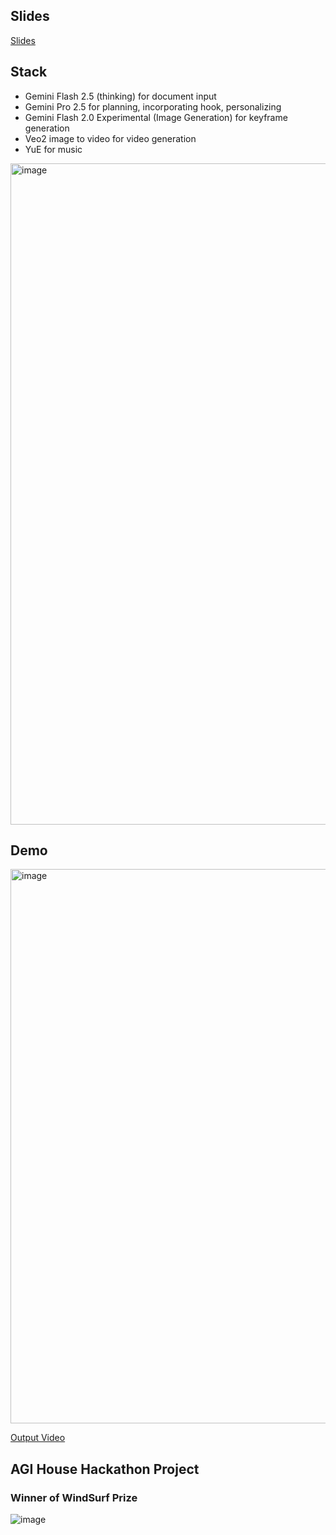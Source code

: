 ## Slides

[Slides](https://docs.google.com/presentation/d/1EQn5yK9YHE1vI-JpaLF_ttNXueEMUu3qQAWLJzeWGkE/edit#slide=id.p)

## Stack

- Gemini Flash 2.5 (thinking) for document input
- Gemini Pro 2.5 for planning, incorporating hook, personalizing
- Gemini Flash 2.0 Experimental (Image Generation) for keyframe generation
- Veo2 image to video for video generation
- YuE for music

<img width="1058" alt="image" src="https://github.com/user-attachments/assets/647f342a-8167-419a-b604-a499a2fea2f2" />


## Demo

<img width="887" alt="image" src="https://github.com/user-attachments/assets/98a20157-ab5d-4ed2-add1-ffaeeb307393" />

[Output Video](https://pixtoon-media.eviworld.com/plottwist/final-video.mp4)

## AGI House Hackathon Project

### Winner of WindSurf Prize

![image](https://github.com/user-attachments/assets/45fe92ac-e1fd-4a64-a8b7-06232e932c60)
